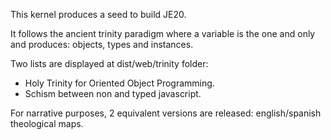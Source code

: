 This kernel produces a seed to build JE20.

It follows the ancient trinity paradigm where a variable is the one and only and produces: objects, types and instances.

Two lists are displayed at dist/web/trinity folder:

- Holy Trinity for Oriented Object Programming.
- Schism between non and typed javascript.

For narrative purposes, 2 equivalent versions are released: english/spanish theological maps.